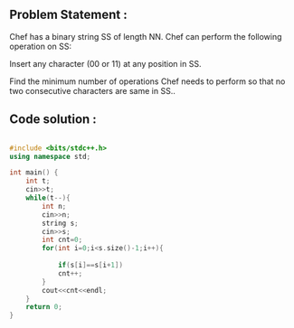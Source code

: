 ## Problem Statement :

Chef has a binary string SS of length NN. Chef can perform the following operation on SS:

Insert any character (00 or 11) at any position in SS.

Find the minimum number of operations Chef needs to perform so that no two consecutive characters are same in SS..


## Code solution :

```cpp

#include <bits/stdc++.h>
using namespace std;

int main() {
    int t;
    cin>>t;
    while(t--){
        int n;
        cin>>n;
        string s;
        cin>>s;
        int cnt=0;
        for(int i=0;i<s.size()-1;i++){
            
            if(s[i]==s[i+1])
            cnt++;
        }
        cout<<cnt<<endl;
    }
	return 0;
}


```

